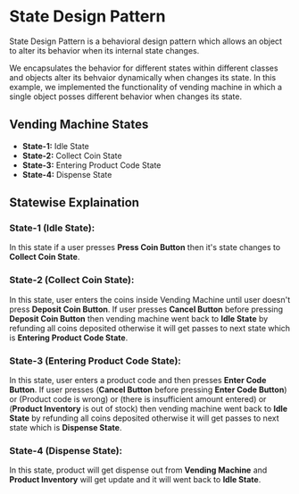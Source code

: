 # State Design Pattern

State Design Pattern is a behavioral design pattern which allows an object to alter its behavior when its internal state changes.

We encapsulates the behavior for different states within different classes and objects alter its behvaior dynamically when changes its state. In this example, we implemented the functionality of vending machine in which a single object posses different behavior when changes its state.

## Vending Machine States

* **State-1:** Idle State
* **State-2:** Collect Coin State
* **State-3:** Entering Product Code State
* **State-4:** Dispense State

## Statewise Explaination

### State-1 (Idle State):
In this state if a user presses **Press Coin Button** then it's state changes to **Collect Coin State**.

### State-2 (Collect Coin State):
In this state, user enters the coins inside Vending Machine until user doesn't press **Deposit Coin Button**. If user presses **Cancel Button** before pressing **Deposit Coin Button** then vending machine went back to **Idle State** by refunding all coins deposited otherwise it will get passes to next state which is **Entering Product Code State**.

### State-3 (Entering Product Code State):
In this state, user enters a product code and then presses **Enter Code Button**. If user presses (**Cancel Button** before pressing **Enter Code Button**) or (Product code is wrong) or (there is insufficient amount entered) or (**Product Inventory** is out of stock) then vending machine went back to **Idle State** by refunding all coins deposited otherwise it will get passes to next state which is **Dispense State**.

### State-4 (Dispense State):
In this state, product will get dispense out from **Vending Machine** and **Product Inventory** will get update and it will went back to **Idle State**.